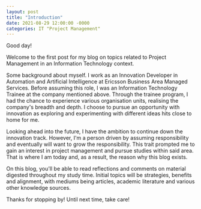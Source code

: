 ```yaml
---
layout: post
title: "Introduction"
date: 2021-08-29 12:00:00 -0000
categories: IT "Project Management"
---
```

Good day! 

Welcome to the first post for my blog on topics related to Project Management in an Information Technology context. 

Some background about myself. I work as an Innovation Developer in Automation and Artificial Intelligence at Ericsson Business Area Managed Services. Before assuming this role, I was an Information Technology Trainee at the company mentioned above. Through the trainee program, I had the chance to experience various organisation units, realising the company's breadth and depth. I choose to pursue an opportunity with innovation as exploring and experimenting with different ideas hits close to home for me. 

Looking ahead into the future, I have the ambition to continue down the innovation track. However, I'm a person driven by assuming responsibility and eventually will want to grow the responsibility. This trait prompted me to gain an interest in project management and pursue studies within said area. That is where I am today and, as a result, the reason why this blog exists. 

On this blog, you'll be able to read reflections and comments on material digested throughout my study time. Initial topics will be strategies, benefits and alignment, with mediums being articles, academic literature and various other knowledge sources.

Thanks for stopping by! Until next time, take care! 


